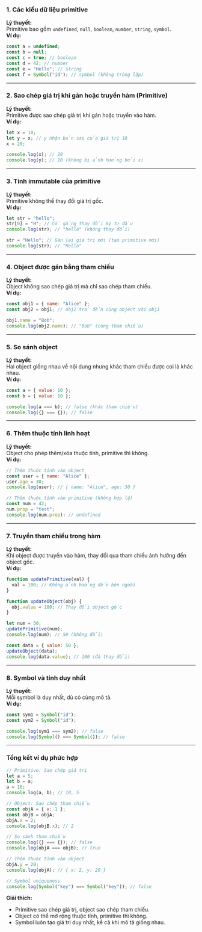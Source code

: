 ### **1. Các kiểu dữ liệu primitive**
**Lý thuyết:**  
Primitive bao gồm `undefined`, `null`, `boolean`, `number`, `string`, `symbol`.  
**Ví dụ:**
```javascript
const a = undefined;
const b = null;
const c = true; // boolean
const d = 42; // number
const e = "Hello"; // string
const f = Symbol("id"); // symbol (không trùng lặp)
```

---

### **2. Sao chép giá trị khi gán hoặc truyền hàm (Primitive)**
**Lý thuyết:**  
Primitive được sao chép giá trị khi gán hoặc truyền vào hàm.  
**Ví dụ:**
```javascript
let x = 10;
let y = x; // y nhận bản sao của giá trị 10
x = 20;

console.log(x); // 20
console.log(y); // 10 (không bị ảnh hưởng bởi x)
```

---

### **3. Tính immutable của primitive**
**Lý thuyết:**  
Primitive không thể thay đổi giá trị gốc.  
**Ví dụ:**
```javascript
let str = "hello";
str[0] = "H"; // Cố gắng thay đổi ký tự đầu
console.log(str); // "hello" (không thay đổi)

str = "Hello"; // Gán lại giá trị mới (tạo primitive mới)
console.log(str); // "Hello"
```

---

### **4. Object được gán bằng tham chiếu**
**Lý thuyết:**  
Object không sao chép giá trị mà chỉ sao chép tham chiếu.  
**Ví dụ:**
```javascript
const obj1 = { name: "Alice" };
const obj2 = obj1; // obj2 trỏ đến cùng object với obj1

obj1.name = "Bob";
console.log(obj2.name); // "Bob" (cùng tham chiếu)
```

---

### **5. So sánh object**
**Lý thuyết:**  
Hai object giống nhau về nội dung nhưng khác tham chiếu được coi là khác nhau.  
**Ví dụ:**
```javascript
const a = { value: 10 };
const b = { value: 10 };

console.log(a === b); // false (khác tham chiếu)
console.log({} === {}); // false
```

---

### **6. Thêm thuộc tính linh hoạt**
**Lý thuyết:**  
Object cho phép thêm/xóa thuộc tính, primitive thì không.  
**Ví dụ:**
```javascript
// Thêm thuộc tính vào object
const user = { name: "Alice" };
user.age = 30;
console.log(user); // { name: "Alice", age: 30 }

// Thêm thuộc tính vào primitive (không hợp lệ)
const num = 42;
num.prop = "test";
console.log(num.prop); // undefined
```

---

### **7. Truyền tham chiếu trong hàm**
**Lý thuyết:**  
Khi object được truyền vào hàm, thay đổi qua tham chiếu ảnh hưởng đến object gốc.  
**Ví dụ:**
```javascript
function updatePrimitive(val) {
  val = 100; // Không ảnh hưởng đến bên ngoài
}

function updateObject(obj) {
  obj.value = 100; // Thay đổi object gốc
}

let num = 50;
updatePrimitive(num);
console.log(num); // 50 (không đổi)

const data = { value: 50 };
updateObject(data);
console.log(data.value); // 100 (đã thay đổi)
```

---

### **8. Symbol và tính duy nhất**
**Lý thuyết:**  
Mỗi symbol là duy nhất, dù có cùng mô tả.  
**Ví dụ:**
```javascript
const sym1 = Symbol("id");
const sym2 = Symbol("id");

console.log(sym1 === sym2); // false
console.log(Symbol() === Symbol()); // false
```

---

### **Tổng kết ví dụ phức hợp**
```javascript
// Primitive: Sao chép giá trị
let a = 5;
let b = a;
a = 10;
console.log(a, b); // 10, 5

// Object: Sao chép tham chiếu
const objA = { x: 1 };
const objB = objA;
objA.x = 2;
console.log(objB.x); // 2

// So sánh tham chiếu
console.log({} === {}); // false
console.log(objA === objB); // true

// Thêm thuộc tính vào object
objA.y = 20;
console.log(objA); // { x: 2, y: 20 }

// Symbol uniqueness
console.log(Symbol("key") === Symbol("key")); // false
```

**Giải thích:**  
- Primitive sao chép giá trị, object sao chép tham chiếu.  
- Object có thể mở rộng thuộc tính, primitive thì không.  
- Symbol luôn tạo giá trị duy nhất, kể cả khi mô tả giống nhau.